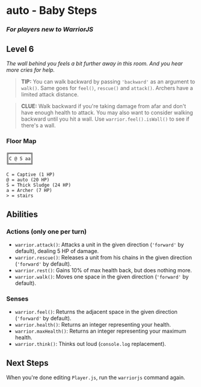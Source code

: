 # auto - Baby Steps

### _For players new to WarriorJS_

## Level 6

_The wall behind you feels a bit further away in this room. And you hear more cries for help._

> **TIP:** You can walk backward by passing `'backward'` as an argument to `walk()`. Same goes for `feel()`, `rescue()` and `attack()`. Archers have a limited attack distance.

> **CLUE:** Walk backward if you're taking damage from afar and don't have enough health to attack. You may also want to consider walking backward until you hit a wall. Use `warrior.feel().isWall()` to see if there's a wall.

### Floor Map

```
╔════════╗
║C @ S aa║
╚════════╝

C = Captive (1 HP)
@ = auto (20 HP)
S = Thick Sludge (24 HP)
a = Archer (7 HP)
> = stairs
```

## Abilities

### Actions (only one per turn)

- `warrior.attack()`: Attacks a unit in the given direction (`'forward'` by default), dealing 5 HP of damage.
- `warrior.rescue()`: Releases a unit from his chains in the given direction (`'forward'` by default).
- `warrior.rest()`: Gains 10% of max health back, but does nothing more.
- `warrior.walk()`: Moves one space in the given direction (`'forward'` by default).

### Senses

- `warrior.feel()`: Returns the adjacent space in the given direction (`'forward'` by default).
- `warrior.health()`: Returns an integer representing your health.
- `warrior.maxHealth()`: Returns an integer representing your maximum health.
- `warrior.think()`: Thinks out loud (`console.log` replacement).

## Next Steps

When you're done editing `Player.js`, run the `warriorjs` command again.
